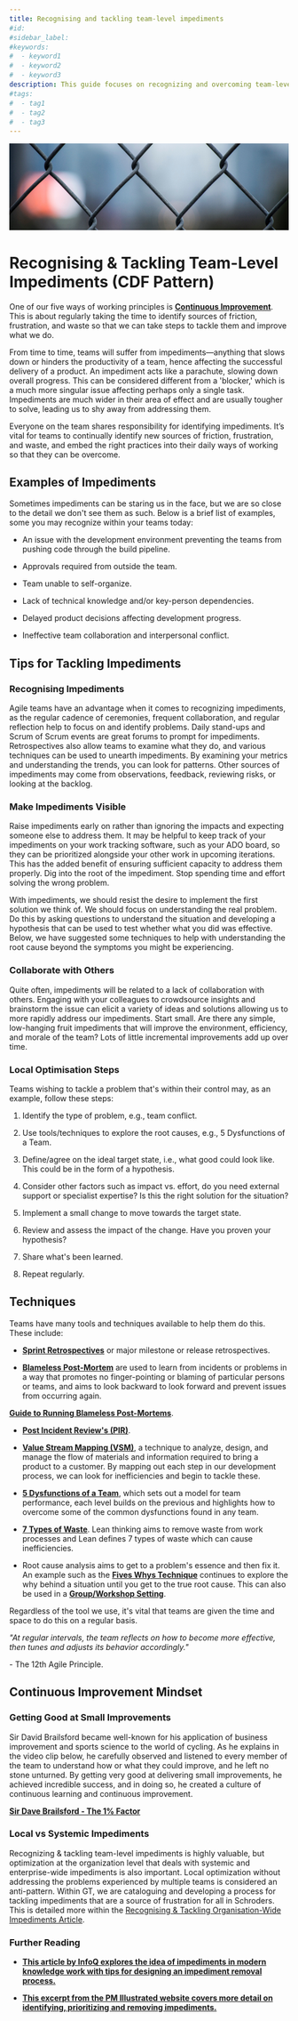 ```yaml
---
title: Recognising and tackling team-level impediments
#id:
#sidebar_label:
#keywords:
#  - keyword1
#  - keyword2
#  - keyword3
description: This guide focuses on recognizing and overcoming team-level impediments within agile frameworks, emphasizing continuous improvement in operations. It outlines strategies for identifying and addressing friction points through collaboration, prioritization, and root cause analysis, with techniques such as retrospectives and value stream mapping to enhance team productivity and foster a culture of continuous learning and optimization.
#tags:
#  - tag1
#  - tag2
#  - tag3
---
```



![A close-up of a chain link fence](Recognising%20and%20tackling%20team-level%20impediments_media/media/image1.jpeg)

# Recognising & Tackling Team-Level Impediments (CDF Pattern)



One of our five ways of working principles is [**Continuous Improvement**](https://schroders365eur.sharepoint.com/sites/myschroders/content/Pages/CorporatePages/cA5DcI8h54ye17yXUNla6w/d88bc27f-dd37-4d04-878e-c46efea9d098.aspx). This is about regularly taking the time to identify sources of friction, frustration, and waste so that we can take steps to tackle them and improve what we do.

From time to time, teams will suffer from impediments—anything that slows down or hinders the productivity of a team, hence affecting the successful delivery of a product. An impediment acts like a parachute, slowing down overall progress. This can be considered different from a 'blocker,' which is a much more singular issue affecting perhaps only a single task. Impediments are much wider in their area of effect and are usually tougher to solve, leading us to shy away from addressing them.

Everyone on the team shares responsibility for identifying impediments. It’s vital for teams to continually identify new sources of friction, frustration, and waste, and embed the right practices into their daily ways of working so that they can be overcome.

## Examples of Impediments

Sometimes impediments can be staring us in the face, but we are so close to the detail we don't see them as such. Below is a brief list of examples, some you may recognize within your teams today:

- An issue with the development environment preventing the teams from pushing code through the build pipeline.

- Approvals required from outside the team.

- Team unable to self-organize.

- Lack of technical knowledge and/or key-person dependencies.

- Delayed product decisions affecting development progress.

- Ineffective team collaboration and interpersonal conflict.

## Tips for Tackling Impediments

### Recognising Impediments

Agile teams have an advantage when it comes to recognizing impediments, as the regular cadence of ceremonies, frequent collaboration, and regular reflection help to focus on and identify problems. Daily stand-ups and Scrum of Scrum events are great forums to prompt for impediments. Retrospectives also allow teams to examine what they do, and various techniques can be used to unearth impediments. By examining your metrics and understanding the trends, you can look for patterns. Other sources of impediments may come from observations, feedback, reviewing risks, or looking at the backlog.

### Make Impediments Visible

Raise impediments early on rather than ignoring the impacts and expecting someone else to address them. It may be helpful to keep track of your impediments on your work tracking software, such as your ADO board, so they can be prioritized alongside your other work in upcoming iterations. This has the added benefit of ensuring sufficient capacity to address them properly. Dig into the root of the impediment. Stop spending time and effort solving the wrong problem.

With impediments, we should resist the desire to implement the first solution we think of. We should focus on understanding the real problem. Do this by asking questions to understand the situation and developing a hypothesis that can be used to test whether what you did was effective. Below, we have suggested some techniques to help with understanding the root cause beyond the symptoms you might be experiencing.

### Collaborate with Others

Quite often, impediments will be related to a lack of collaboration with others. Engaging with your colleagues to crowdsource insights and brainstorm the issue can elicit a variety of ideas and solutions allowing us to more rapidly address our impediments. Start small. Are there any simple, low-hanging fruit impediments that will improve the environment, efficiency, and morale of the team? Lots of little incremental improvements add up over time.

### Local Optimisation Steps

Teams wishing to tackle a problem that's within their control may, as an example, follow these steps:

1. Identify the type of problem, e.g., team conflict.

2. Use tools/techniques to explore the root causes, e.g., 5 Dysfunctions of a Team.

3. Define/agree on the ideal target state, i.e., what good could look like. This could be in the form of a hypothesis.

4. Consider other factors such as impact vs. effort, do you need external support or specialist expertise? Is this the right solution for the situation?

5. Implement a small change to move towards the target state.

6. Review and assess the impact of the change. Have you proven your hypothesis?

7. Share what's been learned.

8. Repeat regularly.

## Techniques

Teams have many tools and techniques available to help them do this. These include:

- [**Sprint Retrospectives**](https://schroders365eur.sharepoint.com/sites/myschroders/content/Pages/CorporatePages/cA5DcI8h54ye17yXUNla6w/11323923-036e-4eb7-9d15-12856e7b2a0b.aspx) or major milestone or release retrospectives.

- [**Blameless Post-Mortem**](https://sre.google/sre-book/postmortem-culture/) are used to learn from incidents or problems in a way that promotes no finger-pointing or blaming of particular persons or teams, and aims to look backward to look forward and prevent issues from occurring again.

[**Guide to Running Blameless Post-Mortems**](https://www.smartsheet.com/content/blameless-postmortem-guide).

- [**Post Incident Review's (PIR)**](https://www.mindtools.com/pages/article/newPPM_74.htm).

- [**Value Stream Mapping (VSM)**](https://www.atlassian.com/continuous-delivery/principles/value-stream-mapping), a technique to analyze, design, and manage the flow of materials and information required to bring a product to a customer. By mapping out each step in our development process, we can look for inefficiencies and begin to tackle these.

- [**5 Dysfunctions of a Team**](https://confluence.schroders.com/display/ESD/The+Five+Dysfunctions+of+a+Team), which sets out a model for team performance, each level builds on the previous and highlights how to overcome some of the common dysfunctions found in any team.

- [**7 Types of Waste**](https://confluence.schroders.com/display/DIT/Waste). Lean thinking aims to remove waste from work processes and Lean defines 7 types of waste which can cause inefficiencies.

- Root cause analysis aims to get to a problem's essence and then fix it. An example such as the [**Fives Whys Technique**](https://kanbanize.com/lean-management/improvement/5-whys-analysis-tool) continues to explore the why behind a situation until you get to the true root cause. This can also be used in a [**Group/Workshop Setting**](https://www.liberatingstructures.com/3-nine-whys/).

Regardless of the tool we use, it's vital that teams are given the time and space to do this on a regular basis.

*"At regular intervals, the team reflects on how to become more effective, then tunes and adjusts its behavior accordingly."*

\- The 12th Agile Principle.

## Continuous Improvement Mindset

### Getting Good at Small Improvements

Sir David Brailsford became well-known for his application of business improvement and sports science to the world of cycling. As he explains in the video clip below, he carefully observed and listened to every member of the team to understand how or what they could improve, and he left no stone unturned. By getting very good at delivering small improvements, he achieved incredible success, and in doing so, he created a culture of continuous learning and continuous improvement.

[**Sir Dave Brailsford - The 1% Factor**](https://youtu.be/NQxYlu12ji8)

### Local vs Systemic Impediments

Recognizing & tackling team-level impediments is highly valuable, but optimization at the organization level that deals with systemic and enterprise-wide impediments is also important. Local optimization without addressing the problems experienced by multiple teams is considered an anti-pattern. Within GT, we are cataloguing and developing a process for tackling impediments that are a source of frustration for all in Schroders. This is detailed more within the [Recognising & Tackling Organisation-Wide Impediments Article](https://schroders365eur.sharepoint.com/sites/myschroders/content/Pages/CorporatePages/ID6VBaZIXQPTWxMkPM5uw/14c1a8d6-9ad4-49ab-a0ec-e9504707cf21.aspx).

### Further Reading

- [**This article by InfoQ explores the idea of impediments in modern knowledge work with tips for designing an impediment removal process.**](https://www.infoq.com/articles/impediment-busting/)

- [**This excerpt from the PM Illustrated website covers more detail on identifying, prioritizing and removing impediments.**](https://www.pmillustrated.com/1-7-remove-impediments/)





